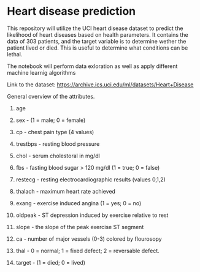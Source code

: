 # Heart disease prediction
This repository will utilize the UCI heart disease dataset to predict the likelihood of heart diseases based on health parameters.
It contains the data of 303 patients, and the target variable is to determine wether the patient lived or died. This is useful to determine what conditions can be lethal.

The notebook will perform data exloration as well as apply different machine learnig algorithms

Link to the dataset: https://archive.ics.uci.edu/ml/datasets/Heart+Disease

General overview of the attributes.

1) age

2) sex - (1 = male; 0 = female)

3) cp - chest pain type (4 values)

4) trestbps - resting blood pressure

5) chol - serum cholestoral in mg/dl

6) fbs - fasting blood sugar > 120 mg/dl (1 = true; 0 = false)

7) restecg - resting electrocardiographic results (values 0,1,2)

8) thalach - maximum heart rate achieved

9) exang - exercise induced angina (1 = yes; 0 = no)

10) oldpeak - ST depression induced by exercise relative to rest

11) slope - the slope of the peak exercise ST segment

12) ca - number of major vessels (0-3) colored by flourosopy

13) thal - 0 = normal; 1 = fixed defect; 2 = reversable defect.

14) target - (1 = died; 0 = lived)
